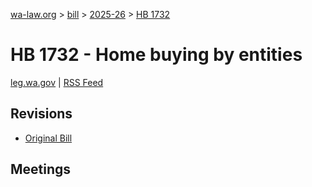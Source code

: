 [wa-law.org](/) > [bill](/bill/) > [2025-26](/bill/2025-26/) > [HB 1732](/bill/2025-26/hb/1732/)

# HB 1732 - Home buying by entities
[leg.wa.gov](https://app.leg.wa.gov/billsummary?BillNumber=1732&Year=2025&Initiative=false) | [RSS Feed](./rss.xml)

## Revisions
* [Original Bill](1/)

## Meetings